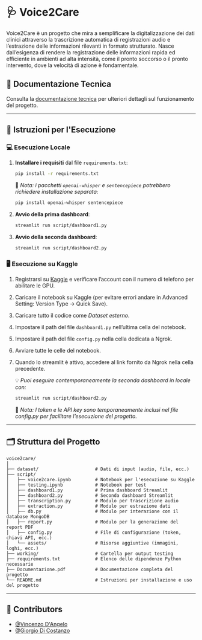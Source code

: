 
# 🩺 Voice2Care
Voice2Care è un progetto che mira a semplificare la digitalizzazione dei dati clinici attraverso la trascrizione automatica di registrazioni audio e l’estrazione delle informazioni rilevanti in formato strutturato. 
Nasce dall’esigenza di rendere la registrazione delle informazioni rapida ed efficiente in ambienti ad alta intensità, come il pronto soccorso o il pronto intervento, dove la velocità di azione è fondamentale.

## 📘 Documentazione Tecnica
Consulta la [documentazione tecnica](./Documentazione.pdf) per ulteriori dettagli sul funzionamento del progetto.

---
## 📖 Istruzioni per l'Esecuzione

### 💻 Esecuzione Locale

1. **Installare i requisiti** dal file `requirements.txt`:
   ```bash
   pip install -r requirements.txt
   ```

   🔹 *Nota: i pacchetti `openai-whisper` e `sentencepiece` potrebbero richiedere installazione separata:*
   ```bash
   pip install openai-whisper sentencepiece
   ```

2. **Avvio della prima dashboard**:
   ```bash
   streamlit run script/dashboard1.py
   ```

3. **Avvio della seconda dashboard**:
   ```bash
   streamlit run script/dashboard2.py
   ```

### 🖥️ Esecuzione su Kaggle

1. Registrarsi su [Kaggle](https://www.kaggle.com) e verificare l’account con il numero di telefono per abilitare le GPU.
2. Caricare il notebook su Kaggle (per evitare errori andare in Advanced Setting: Version Type -> Quick Save).
3. Caricare tutto il codice come *Dataset esterno*.
4. Impostare il path del file `dashboard1.py` nell’ultima cella del notebook.
5. Impostare il path del file `config.py` nella cella dedicata a Ngrok.
6. Avviare tutte le celle del notebook.
7. Quando lo streamlit è attivo, accedere al link fornito da Ngrok nella cella precedente.

   💡 *Puoi eseguire contemporaneamente la seconda dashboard in locale con:*
   ```bash
   streamlit run script/dashboard2.py
   ```
   🔹 *Nota: I token e le API key sono temporaneamente inclusi nel file config.py per facilitare l’esecuzione del progetto.*
---

## 🗂️ Struttura del Progetto

```
voice2care/
│
├── dataset/                     # Dati di input (audio, file, ecc.)
├── script/
│   ├── voice2care.ipynb         # Notebook per l'esecuzione su Kaggle
│   ├── testing.ipynb            # Notebook per test
│   ├── dashboard1.py            # Prima dashboard Streamlit
│   ├── dashboard2.py            # Seconda dashboard Streamlit
│   ├── transcription.py         # Modulo per trascrizione audio
│   ├── extraction.py            # Modulo per estrazione dati
│   ├── db.py                    # Modulo per interazione con il database MongoDB
│   ├── report.py                # Modulo per la generazione del report PDF
│   ├── config.py                # File di configurazione (token, chiavi API, ecc.)
│   └── assets/                  # Risorse aggiuntive (immagini, loghi, ecc.)
├── working/                     # Cartella per output testing
├── requirements.txt             # Elenco delle dipendenze Python necessarie
├── Documentazione.pdf           # Documentazione completa del progetto
└── README.md                    # Istruzioni per installazione e uso del progetto

```
---

## 👥 Contributors

- [@Vincenzo D'Angelo](https://github.com/vincenzodan)
- [@Giorgio Di Costanzo](https://github.com/GiorgioDiCostanzo)
